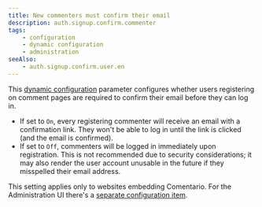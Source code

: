 ```yaml
---
title: New commenters must confirm their email
description: auth.signup.confirm.commenter
tags:
    - configuration
    - dynamic configuration
    - administration
seeAlso:
    - auth.signup.confirm.user.en
---
```


This [dynamic configuration](/configuration/backend/dynamic) parameter configures whether users registering on comment pages are required to confirm their email before they can log in.

<!--more-->

* If set to `On`, every registering commenter will receive an email with a confirmation link. They won't be able to log in until the link is clicked (and the email is confirmed).
* If set to `Off`, commenters will be logged in immediately upon registration. This is not recommended due to security considerations; it may also render the user account unusable in the future if they misspelled their email address.

This setting applies only to websites embedding Comentario. For the Administration UI there's a [separate configuration item](auth.signup.confirm.user.en).
